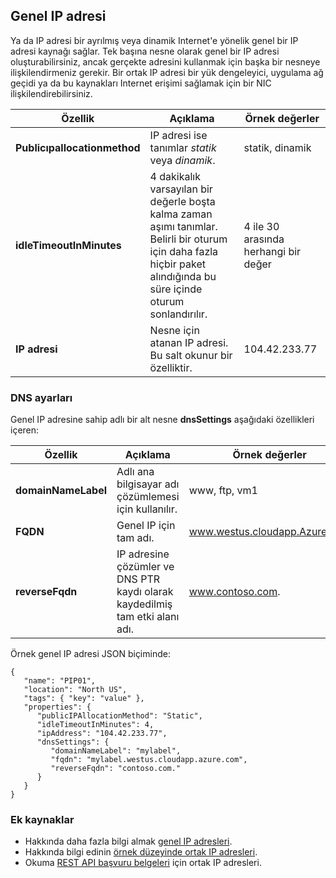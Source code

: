 ## <a name="public-ip-address"></a>Genel IP adresi
Ya da IP adresi bir ayrılmış veya dinamik Internet'e yönelik genel bir IP adresi kaynağı sağlar. Tek başına nesne olarak genel bir IP adresi oluşturabilirsiniz, ancak gerçekte adresini kullanmak için başka bir nesneye ilişkilendirmeniz gerekir. Bir ortak IP adresi bir yük dengeleyici, uygulama ağ geçidi ya da bu kaynakları Internet erişimi sağlamak için bir NIC ilişkilendirebilirsiniz.  

| Özellik | Açıklama | Örnek değerler |
| --- | --- | --- |
| **Publicıpallocationmethod** |IP adresi ise tanımlar *statik* veya *dinamik*. |statik, dinamik |
| **idleTimeoutInMinutes** |4 dakikalık varsayılan bir değerle boşta kalma zaman aşımı tanımlar. Belirli bir oturum için daha fazla hiçbir paket alındığında bu süre içinde oturum sonlandırılır. |4 ile 30 arasında herhangi bir değer |
| **IP adresi** |Nesne için atanan IP adresi. Bu salt okunur bir özelliktir. |104.42.233.77 |

### <a name="dns-settings"></a>DNS ayarları
Genel IP adresine sahip adlı bir alt nesne **dnsSettings** aşağıdaki özellikleri içeren:

| Özellik | Açıklama | Örnek değerler |
| --- | --- | --- |
| **domainNameLabel** |Adlı ana bilgisayar adı çözümlemesi için kullanılır. |www, ftp, vm1 |
| **FQDN** |Genel IP için tam adı. |www.westus.cloudapp.Azure.com |
| **reverseFqdn** |IP adresine çözümler ve DNS PTR kaydı olarak kaydedilmiş tam etki alanı adı. |www.contoso.com. |

Örnek genel IP adresi JSON biçiminde:

    {
       "name": "PIP01",
       "location": "North US",
       "tags": { "key": "value" },
       "properties": {
          "publicIPAllocationMethod": "Static",
          "idleTimeoutInMinutes": 4,
          "ipAddress": "104.42.233.77",
          "dnsSettings": {
             "domainNameLabel": "mylabel",
             "fqdn": "mylabel.westus.cloudapp.azure.com",
             "reverseFqdn": "contoso.com."
          }
       }
    } 

### <a name="additional-resources"></a>Ek kaynaklar
* Hakkında daha fazla bilgi almak [genel IP adresleri](../articles/virtual-network/virtual-networks-reserved-public-ip.md).
* Hakkında bilgi edinin [örnek düzeyinde ortak IP adresleri](../articles/virtual-network/virtual-networks-instance-level-public-ip.md).
* Okuma [REST API başvuru belgeleri](https://msdn.microsoft.com/library/azure/mt163638.aspx) için ortak IP adresleri.

